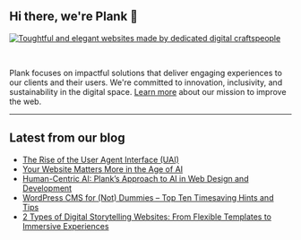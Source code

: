 ## Hi there, we're Plank 👋

<a href="https://plank.co/open-source/learn-more-image">
    <img src="https://plank.co/open-source/banner" alt="Toughtful and elegant websites made by dedicated digital craftspeople" />
</a>

&nbsp;

Plank focuses on impactful solutions that deliver engaging experiences to our clients and their users. We're committed to innovation, inclusivity, and sustainability in the digital space. [Learn more](https://plank.co/open-source/learn-more-link) about our mission to improve the web.

---

## Latest from our blog
<!-- PLANK:START -->
- [The Rise of the User Agent Interface &lpar;UAI&rpar;](https://plank.co/en/blog/designing-user-agent-interfaces/)
- [Your Website Matters More in the Age of AI](https://plank.co/en/blog/website-matters-in-ai-age/)
- [Human-Centric AI: Plank’s Approach to AI in Web Design and Development](https://plank.co/en/blog/human-centric-ai-web-design-development/)
- [WordPress CMS for &lpar;Not&rpar; Dummies – Top Ten Timesaving Hints and Tips](https://plank.co/en/blog/wordpress-cms-for-not-dummies-top-ten-timesaving-hints-and-tips/)
- [2 Types of Digital Storytelling Websites: From Flexible Templates to Immersive Experiences](https://plank.co/en/blog/2-types-of-digital-storytelling-websites-from-flexible-templates-to-immersive-experiences/)
<!-- PLANK:END -->
